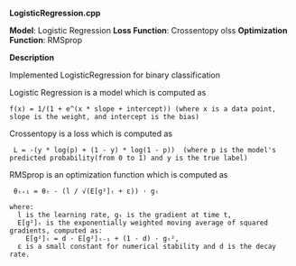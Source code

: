 **LogisticRegression.cpp**

   **Model**: Logistic Regression
   **Loss Function**: Crossentopy olss 
   **Optimization Function**: RMSprop



**Description**

  Implemented LogisticRegression for binary classification

  Logistic Regression is a model which is computed as
  
    f(x) = 1/(1 + e^(x * slope + intercept)) (where x is a data point, slope is the weight, and intercept is the bias)

   Crossentopy is a loss which is computed as 
     
     L = -(y * log(p) + (1 - y) * log(1 - p))  (where p is the model's predicted probability(from 0 to 1) and y is the true label)

   RMSprop is an optimization function which is computed as

     θₜ₊₁ = θₜ - (l / √(E[g²]ₜ + ε)) · gₜ

    where:
      l is the learning rate, gₜ is the gradient at time t,
      E[g²]ₜ is the exponentially weighted moving average of squared gradients, computed as:
        E[g²]ₜ = d · E[g²]ₜ₋₁ + (1 - d) · gₜ²,
      ε is a small constant for numerical stability and d is the decay rate.
     
     
